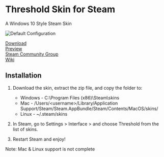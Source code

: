 # Threshold Skin for Steam
A Windows 10 Style Steam Skin

![Default Configuration](http://i.imgur.com/GcH75ZT.png)
 
[Download](http://github.com/Edgarware/Threshold-Skin/releases)  
[Preview](http://imgur.com/a/55GSP)  
[Steam Community Group](http://steamcommunity.com/groups/thresholdskin)  
[Wiki](http://github.com/Edgarware/Threshold-Skin/wiki)

## Installation
1. Download the skin, extract the zip file, and copy the folder to:
   * Windows - C:\Program Files (x86)\Steam\skins
   * Mac - /Users/\<username\>/Library/Application Support/Steam/Steam.AppBundle/Steam/Contents/MacOS/skins/
   * Linux - ~/.steam/skins

2. In Steam, go to Settings > Interface > and choose Threshold from the list of skins.

3. Restart Steam and enjoy!

Note: Mac & Linux support is not complete
